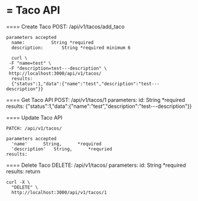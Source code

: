 = Taco API
==

==== Create Taco
    POST: /api/v1/tacos/add_taco

    parameters accepted
      name:          String *required
      description:       String *required minimum 6

      curl \
     -F "name=test" \
     -F "description=test---description" \
     http://localhost:3000/api/v1/tacos/
      results:
      {"status":1,"data":{"name":"test","description":"test---description"}}

==== Get Taco API
    POST: /api/v1/tacos/1
    parameters:
      id:      String *required
    results:
      {"status":1,"data":{"name":"test","description":"test---description"}}

==== Update Taco API

    PATCH: /api/v1/tacos/

    parameters accepted
      'name'      String,      *required
      'description'   String,      *requried
    results:


==== Delete Taco
    DELETE: /api/v1/tacos/
    parameters:
      id:      String *required
    results:
      return

    curl -X \
      "DELETE" \
      http://localhost:3000/api/v1/tacos/1
